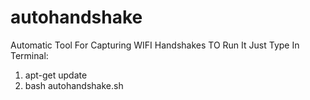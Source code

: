 # autohandshake
Automatic Tool For Capturing WIFI Handshakes
TO Run It Just Type In Terminal:
1. apt-get update
2. bash autohandshake.sh
